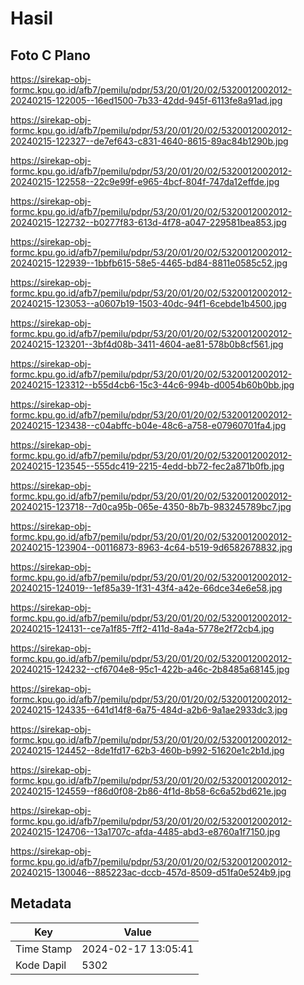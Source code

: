 # Hasil

## Foto C Plano

https://sirekap-obj-formc.kpu.go.id/afb7/pemilu/pdpr/53/20/01/20/02/5320012002012-20240215-122005--16ed1500-7b33-42dd-945f-6113fe8a91ad.jpg

https://sirekap-obj-formc.kpu.go.id/afb7/pemilu/pdpr/53/20/01/20/02/5320012002012-20240215-122327--de7ef643-c831-4640-8615-89ac84b1290b.jpg

https://sirekap-obj-formc.kpu.go.id/afb7/pemilu/pdpr/53/20/01/20/02/5320012002012-20240215-122558--22c9e99f-e965-4bcf-804f-747da12effde.jpg

https://sirekap-obj-formc.kpu.go.id/afb7/pemilu/pdpr/53/20/01/20/02/5320012002012-20240215-122732--b0277f83-613d-4f78-a047-229581bea853.jpg

https://sirekap-obj-formc.kpu.go.id/afb7/pemilu/pdpr/53/20/01/20/02/5320012002012-20240215-122939--1bbfb615-58e5-4465-bd84-8811e0585c52.jpg

https://sirekap-obj-formc.kpu.go.id/afb7/pemilu/pdpr/53/20/01/20/02/5320012002012-20240215-123053--a0607b19-1503-40dc-94f1-6cebde1b4500.jpg

https://sirekap-obj-formc.kpu.go.id/afb7/pemilu/pdpr/53/20/01/20/02/5320012002012-20240215-123201--3bf4d08b-3411-4604-ae81-578b0b8cf561.jpg

https://sirekap-obj-formc.kpu.go.id/afb7/pemilu/pdpr/53/20/01/20/02/5320012002012-20240215-123312--b55d4cb6-15c3-44c6-994b-d0054b60b0bb.jpg

https://sirekap-obj-formc.kpu.go.id/afb7/pemilu/pdpr/53/20/01/20/02/5320012002012-20240215-123438--c04abffc-b04e-48c6-a758-e07960701fa4.jpg

https://sirekap-obj-formc.kpu.go.id/afb7/pemilu/pdpr/53/20/01/20/02/5320012002012-20240215-123545--555dc419-2215-4edd-bb72-fec2a871b0fb.jpg

https://sirekap-obj-formc.kpu.go.id/afb7/pemilu/pdpr/53/20/01/20/02/5320012002012-20240215-123718--7d0ca95b-065e-4350-8b7b-983245789bc7.jpg

https://sirekap-obj-formc.kpu.go.id/afb7/pemilu/pdpr/53/20/01/20/02/5320012002012-20240215-123904--00116873-8963-4c64-b519-9d6582678832.jpg

https://sirekap-obj-formc.kpu.go.id/afb7/pemilu/pdpr/53/20/01/20/02/5320012002012-20240215-124019--1ef85a39-1f31-43f4-a42e-66dce34e6e58.jpg

https://sirekap-obj-formc.kpu.go.id/afb7/pemilu/pdpr/53/20/01/20/02/5320012002012-20240215-124131--ce7a1f85-7ff2-411d-8a4a-5778e2f72cb4.jpg

https://sirekap-obj-formc.kpu.go.id/afb7/pemilu/pdpr/53/20/01/20/02/5320012002012-20240215-124232--cf6704e8-95c1-422b-a46c-2b8485a68145.jpg

https://sirekap-obj-formc.kpu.go.id/afb7/pemilu/pdpr/53/20/01/20/02/5320012002012-20240215-124335--641d14f8-6a75-484d-a2b6-9a1ae2933dc3.jpg

https://sirekap-obj-formc.kpu.go.id/afb7/pemilu/pdpr/53/20/01/20/02/5320012002012-20240215-124452--8de1fd17-62b3-460b-b992-51620e1c2b1d.jpg

https://sirekap-obj-formc.kpu.go.id/afb7/pemilu/pdpr/53/20/01/20/02/5320012002012-20240215-124559--f86d0f08-2b86-4f1d-8b58-6c6a52bd621e.jpg

https://sirekap-obj-formc.kpu.go.id/afb7/pemilu/pdpr/53/20/01/20/02/5320012002012-20240215-124706--13a1707c-afda-4485-abd3-e8760a1f7150.jpg

https://sirekap-obj-formc.kpu.go.id/afb7/pemilu/pdpr/53/20/01/20/02/5320012002012-20240215-130046--885223ac-dccb-457d-8509-d51fa0e524b9.jpg


## Metadata

| Key        | Value               |
| ---------- | ------------------- |
| Time Stamp | 2024-02-17 13:05:41 |
| Kode Dapil | 5302                |




